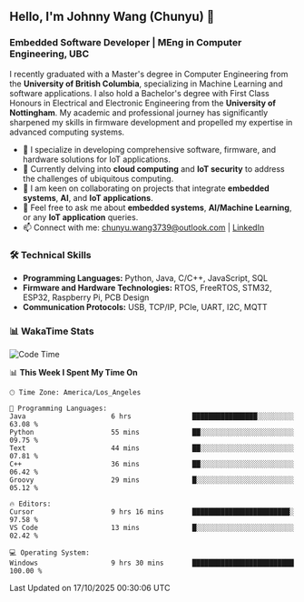 ## Hello, I'm Johnny Wang (Chunyu) 👋

### Embedded Software Developer | MEng in Computer Engineering, UBC

I recently graduated with a Master's degree in Computer Engineering from the **University of British Columbia**, specializing in Machine Learning and software applications. I also hold a Bachelor's degree with First Class Honours in Electrical and Electronic Engineering from the **University of Nottingham**. My academic and professional journey has significantly sharpened my skills in firmware development and propelled my expertise in advanced computing systems.

- 🔭 I specialize in developing comprehensive software, firmware, and hardware solutions for IoT applications.
- 🌱 Currently delving into **cloud computing** and **IoT security** to address the challenges of ubiquitous computing.
- 🤝 I am keen on collaborating on projects that integrate **embedded systems**, **AI**, and **IoT applications**.
- 💬 Feel free to ask me about **embedded systems**, **AI/Machine Learning**, or any **IoT application** queries.
- 📫 Connect with me: [chunyu.wang3739@outlook.com](mailto:chunyu.wang3739@outlook.com) | [LinkedIn](https://www.linkedin.com/in/shycw1/)


### 🛠️ Technical Skills
- **Programming Languages:** Python, Java, C/C++, JavaScript, SQL
- **Firmware and Hardware Technologies:** RTOS, FreeRTOS, STM32, ESP32, Raspberry Pi, PCB Design
- **Communication Protocols:** USB, TCP/IP, PCIe, UART, I2C, MQTT

### 📊 WakaTime Stats
<!--START_SECTION:waka-->
![Code Time](http://img.shields.io/badge/Code%20Time-161%20hrs%2039%20mins-blue)

📊 **This Week I Spent My Time On** 

```text
🕑︎ Time Zone: America/Los_Angeles

💬 Programming Languages: 
Java                     6 hrs               ████████████████░░░░░░░░░   63.08 % 
Python                   55 mins             ██░░░░░░░░░░░░░░░░░░░░░░░   09.75 % 
Text                     44 mins             ██░░░░░░░░░░░░░░░░░░░░░░░   07.81 % 
C++                      36 mins             ██░░░░░░░░░░░░░░░░░░░░░░░   06.42 % 
Groovy                   29 mins             █░░░░░░░░░░░░░░░░░░░░░░░░   05.12 % 

🔥 Editors: 
Cursor                   9 hrs 16 mins       ████████████████████████░   97.58 % 
VS Code                  13 mins             █░░░░░░░░░░░░░░░░░░░░░░░░   02.42 % 

💻 Operating System: 
Windows                  9 hrs 30 mins       █████████████████████████   100.00 % 
```


 Last Updated on 17/10/2025 00:30:06 UTC
<!--END_SECTION:waka-->
